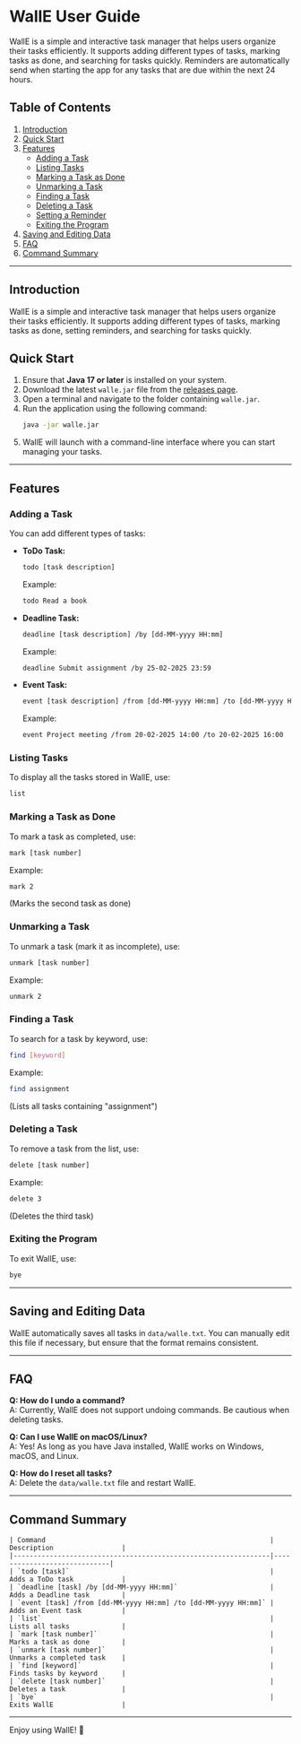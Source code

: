 # WallE User Guide

WallE is a simple and interactive task manager that helps users organize their tasks efficiently. It supports adding different types of tasks, marking tasks as done, and searching for tasks quickly.
Reminders are automatically send when starting the app for any tasks that are due within the next 24 hours.

## Table of Contents
1. [Introduction](#introduction)
2. [Quick Start](#quick-start)
3. [Features](#features)
   - [Adding a Task](#adding-a-task)
   - [Listing Tasks](#listing-tasks)
   - [Marking a Task as Done](#marking-a-task-as-done)
   - [Unmarking a Task](#unmarking-a-task)
   - [Finding a Task](#finding-a-task)
   - [Deleting a Task](#deleting-a-task)
   - [Setting a Reminder](#setting-a-reminder)
   - [Exiting the Program](#exiting-the-program)
4. [Saving and Editing Data](#saving-and-editing-data)
5. [FAQ](#faq)
6. [Command Summary](#command-summary)

---

## Introduction
WallE is a simple and interactive task manager that helps users organize their tasks efficiently. It supports adding different types of tasks, marking tasks as done, setting reminders, and searching for tasks quickly.

## Quick Start
1. Ensure that **Java 17 or later** is installed on your system.
2. Download the latest `walle.jar` file from the [releases page](https://github.com/your-repo/walle/releases).
3. Open a terminal and navigate to the folder containing `walle.jar`.
4. Run the application using the following command:
   ```sh
   java -jar walle.jar
   ```
5. WallE will launch with a command-line interface where you can start managing your tasks.

---

## Features

### Adding a Task
You can add different types of tasks:

- **ToDo Task:**
  ```sh
  todo [task description]
  ```
  Example:
  ```sh
  todo Read a book
  ```

- **Deadline Task:**
  ```sh
  deadline [task description] /by [dd-MM-yyyy HH:mm]
  ```
  Example:
  ```sh
  deadline Submit assignment /by 25-02-2025 23:59
  ```

- **Event Task:**
  ```sh
  event [task description] /from [dd-MM-yyyy HH:mm] /to [dd-MM-yyyy HH:mm]
  ```
  Example:
  ```sh
  event Project meeting /from 20-02-2025 14:00 /to 20-02-2025 16:00
  ```

### Listing Tasks
To display all the tasks stored in WallE, use:
```sh
list
```

### Marking a Task as Done
To mark a task as completed, use:
```sh
mark [task number]
```
Example:
```sh
mark 2
```
(Marks the second task as done)

### Unmarking a Task
To unmark a task (mark it as incomplete), use:
```sh
unmark [task number]
```
Example:
```sh
unmark 2
```

### Finding a Task
To search for a task by keyword, use:
```sh
find [keyword]
```
Example:
```sh
find assignment
```
(Lists all tasks containing "assignment")

### Deleting a Task
To remove a task from the list, use:
```sh
delete [task number]
```
Example:
```sh
delete 3
```
(Deletes the third task)

### Exiting the Program
To exit WallE, use:
```sh
bye
```

---

## Saving and Editing Data
WallE automatically saves all tasks in `data/walle.txt`. You can manually edit this file if necessary, but ensure that the format remains consistent.

---

## FAQ
**Q: How do I undo a command?**  
A: Currently, WallE does not support undoing commands. Be cautious when deleting tasks.

**Q: Can I use WallE on macOS/Linux?**  
A: Yes! As long as you have Java installed, WallE works on Windows, macOS, and Linux.

**Q: How do I reset all tasks?**  
A: Delete the `data/walle.txt` file and restart WallE.

---

## Command Summary
```
| Command                                                        | Description                 |
|----------------------------------------------------------------|-----------------------------|
| `todo [task]`                                                  | Adds a ToDo task            |
| `deadline [task] /by [dd-MM-yyyy HH:mm]`                       | Adds a Deadline task        |
| `event [task] /from [dd-MM-yyyy HH:mm] /to [dd-MM-yyyy HH:mm]` | Adds an Event task          |
| `list`                                                         | Lists all tasks             |
| `mark [task number]`                                           | Marks a task as done        |
| `unmark [task number]`                                         | Unmarks a completed task    |
| `find [keyword]`                                               | Finds tasks by keyword      |
| `delete [task number]`                                         | Deletes a task              |
| `bye`                                                          | Exits WallE                 |
```

---

Enjoy using WallE! 🚀